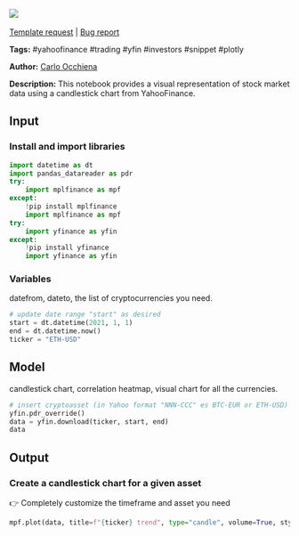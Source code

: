 <a href="https://app.naas.ai/user-redirect/naas/downloader?url=https://raw.githubusercontent.com/jupyter-naas/awesome-notebooks/master/YahooFinance/YahooFinance_Candlestick_chart.ipynb" target="_parent"><img src="https://naasai-public.s3.eu-west-3.amazonaws.com/open_in_naas.svg"/></a><br><br><a href="https://github.com/jupyter-naas/awesome-notebooks/issues/new?assignees=&labels=&template=template-request.md&title=Tool+-+Action+of+the+notebook+">Template request</a> | <a href="https://github.com/jupyter-naas/awesome-notebooks/issues/new?assignees=&labels=bug&template=bug_report.md&title=YahooFinance+-+Candlestick+chart:+Error+short+description">Bug report</a>

**Tags:** #yahoofinance #trading #yfin #investors #snippet #plotly

**Author:** [Carlo Occhiena](https://www.linkedin.com/in/carloocchiena/)

**Description:** This notebook provides a visual representation of stock market data using a candlestick chart from YahooFinance.

## Input

### Install and import libraries


```python
import datetime as dt
import pandas_datareader as pdr
try:
    import mplfinance as mpf
except:
    !pip install mplfinance
    import mplfinance as mpf
try:
    import yfinance as yfin
except:
    !pip install yfinance
    import yfinance as yfin
```

### Variables
datefrom, dateto, the list of cryptocurrencies you need.


```python
# update date range "start" as desired
start = dt.datetime(2021, 1, 1)
end = dt.datetime.now()
ticker = "ETH-USD"
```

## Model
candlestick chart, correlation heatmap, visual chart for all the currencies.


```python
# insert cryptoasset (in Yahoo format "NNN-CCC" es BTC-EUR or ETH-USD) here
yfin.pdr_override()
data = yfin.download(ticker, start, end)
data
```

## Output

### Create a candlestick chart for a given asset
👉 Completely customize the timeframe and asset you need


```python
mpf.plot(data, title=f"{ticker} trend", type="candle", volume=True, style="yahoo")
```


```python

```
